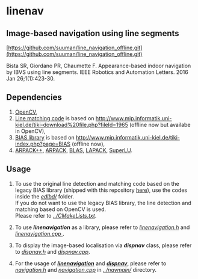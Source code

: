 # linenav

## Image-based navigation using line segments
[https://github.com/suuman/line_navigation_offline.git](https://github.com/suuman/line_navigation_offline.git)

Bista SR, Giordano PR, Chaumette F. Appearance-based indoor navigation by IBVS using line segments. IEEE Robotics and Automation Letters. 2016 Jan 26;1(1):423-30.

## Dependencies
1. [OpenCV](https://opencv.org/),
2. [Line matching code](http://www.mip.informatik.uni-kiel.de/tiki-download%20file.php?fileId=1965) is based on http://www.mip.informatik.uni-kiel.de/tiki-download%20file.php?fileId=1965 (offline now but availabe in OpenCV),
2. [BIAS library](http://www.mip.informatik.uni-kiel.de/tiki-index.php?page=BIAS) is based on http://www.mip.informatik.uni-kiel.de/tiki-index.php?page=BIAS (offline now),
3. [ARPACK++](http://www.ime.unicamp.br/~chico/arpack++/), [ARPACK](https://www.caam.rice.edu/software/ARPACK/), [BLAS](http://www.netlib.org/blas/), [LAPACK](http://www.netlib.org/lapack/), [SuperLU](https://portal.nersc.gov/project/sparse/superlu/).

## Usage
1. To use the original line detection and matching code based on the legacy BIAS library (shipped with this repository [here](https://github.com/qcr/pepper_navigation/tree/main/linenav/edlbd/BIAS)), use the codes inside the [*edlbd/*](https://github.com/qcr/pepper_navigation/tree/main/linenav/edlbd) folder.  
If you do not want to use the legacy BIAS library, the line detection and matching based on OpenCV is used.  
Please refer to [*../CMakeLists.txt*](https://github.com/qcr/pepper_navigation/blob/main/CMakeLists.txt).

2. To use ***linenavigation*** as a library, please refer to [*linenavigation.h*](https://github.com/qcr/pepper_navigation/blob/main/linenav/linenavigation.h) and [*linenavigation.cpp*
](https://github.com/qcr/pepper_navigation/blob/main/linenav/linenavigation.cpp).
3. To display the image-based localisation via ***dispnav*** class, please refer to [*dispnav.h*](https://github.com/qcr/pepper_navigation/blob/main/linenav/dispnav.h) and [*dispnav.cpp*](https://github.com/qcr/pepper_navigation/blob/main/linenav/dispnav.cpp).

4. For the usage of *[**linenavigation**](https://github.com/qcr/pepper_navigation/blob/main/linenav/linenavigation.h)* and *[**dispnav**](https://github.com/qcr/pepper_navigation/blob/main/linenav/dispnav.h)*, please refer to [*navigation.h*](https://github.com/qcr/pepper_navigation/blob/main/navmain/navigation.h) and [*navigation.cpp*](https://github.com/qcr/pepper_navigation/blob/main/navmain/navigation.cpp) in [*../navmain/*](https://github.com/qcr/pepper_navigation/tree/main/navmain) directory.
